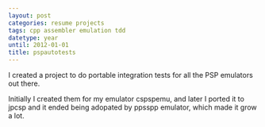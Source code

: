 ```yaml
---
layout: post
categories: resume projects
tags: cpp assembler emulation tdd
datetype: year
until: 2012-01-01
title: pspautotests
---
```


I created a project to do portable integration tests for all the PSP emulators out there.

Initially I created them for my emulator cspspemu, and later I ported it to jpcsp and it ended being
adopated by ppsspp emulator, which made it grow a lot.
